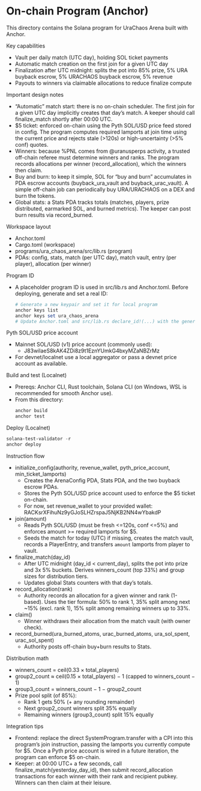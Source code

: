 # On-chain Program (Anchor)

This directory contains the Solana program for UraChaos Arena built with Anchor.

Key capabilities
- Vault per daily match (UTC day), holding SOL ticket payments
- Automatic match creation on the first join for a given UTC day
- Finalization after UTC midnight: splits the pot into 85% prize, 5% URA buyback escrow, 5% URACHAOS buyback escrow, 5% revenue
- Payouts to winners via claimable allocations to reduce finalize compute

Important design notes
- “Automatic” match start: there is no on-chain scheduler. The first join for a given UTC day implicitly creates that day’s match. A keeper should call finalize_match shortly after 00:00 UTC.
- $5 ticket: enforced on-chain using the Pyth SOL/USD price feed stored in config. The program computes required lamports at join time using the current price and rejects stale (>120s) or high-uncertainty (>5% conf) quotes.
- Winners: because %PNL comes from @uranusperps activity, a trusted off-chain referee must determine winners and ranks. The program records allocations per winner (record_allocation), which the winners then claim.
- Buy and burn: to keep it simple, SOL for “buy and burn” accumulates in PDA escrow accounts (buyback_ura_vault and buyback_urac_vault). A simple off-chain job can periodically buy URA/URACHAOS on a DEX and burn the tokens.
- Global stats: a Stats PDA tracks totals (matches, players, prize distributed, earmarked SOL, and burned metrics). The keeper can post burn results via record_burned.

Workspace layout
- Anchor.toml
- Cargo.toml (workspace)
- programs/ura_chaos_arena/src/lib.rs (program)
- PDAs: config, stats, match (per UTC day), match vault, entry (per player), allocation (per winner)

Program ID
- A placeholder program ID is used in src/lib.rs and Anchor.toml. Before deploying, generate and set a real ID:
  ```powershell
  # Generate a new keypair and set it for local program
  anchor keys list
  anchor keys set ura_chaos_arena
  # Update Anchor.toml and src/lib.rs declare_id!(...) with the generated pubkey
  ```

Pyth SOL/USD price account
- Mainnet SOL/USD (v1) price account (commonly used):
  - J83wilaeS8kAK4ZDi8z9t1EznYUmkG4bxyMZaNBZrMz
- For devnet/localnet use a local aggregator or pass a devnet price account as available.

Build and test (Localnet)
- Prereqs: Anchor CLI, Rust toolchain, Solana CLI (on Windows, WSL is recommended for smooth Anchor use).
- From this directory:
  ```powershell
  anchor build
  anchor test
  ```

Deploy (Localnet)
```powershell
solana-test-validator -r
anchor deploy
```

Instruction flow
- initialize_config(authority, revenue_wallet, pyth_price_account, min_ticket_lamports)
  - Creates the ArenaConfig PDA, Stats PDA, and the two buyback escrow PDAs.
  - Stores the Pyth SOL/USD price account used to enforce the $5 ticket on-chain.
  - For now, set revenue_wallet to your provided wallet: RACKsrXFihuNz9yGJoSLHZrspaJ5NjKB2NN4wYbakdP
- join(amount)
  - Reads Pyth SOL/USD (must be fresh <=120s, conf <=5%) and enforces amount >= required lamports for $5.
  - Seeds the match for today (UTC) if missing, creates the match vault, records a PlayerEntry, and transfers `amount` lamports from player to vault.
- finalize_match(day_id)
  - After UTC midnight (day_id < current_day), splits the pot into prize and 3x 5% buckets. Derives winners_count (top 33%) and group sizes for distribution tiers.
  - Updates global Stats counters with that day’s totals.
- record_allocation(rank)
  - Authority records an allocation for a given winner and rank (1-based). Uses the tier formula: 50% to rank 1, 35% split among next ~15% (excl. rank 1), 15% split among remaining winners up to 33%.
- claim()
  - Winner withdraws their allocation from the match vault (with owner check).
- record_burned(ura_burned_atoms, urac_burned_atoms, ura_sol_spent, urac_sol_spent)
  - Authority posts off-chain buy+burn results to Stats.

Distribution math
- winners_count = ceil(0.33 × total_players)
- group2_count ≈ ceil(0.15 × total_players) − 1 (capped to winners_count − 1)
- group3_count = winners_count − 1 − group2_count
- Prize pool split (of 85%):
  - Rank 1 gets 50% (+ any rounding remainder)
  - Next group2_count winners split 35% equally
  - Remaining winners (group3_count) split 15% equally

Integration tips
- Frontend: replace the direct SystemProgram.transfer with a CPI into this program’s join instruction, passing the lamports you currently compute for $5. Once a Pyth price account is wired in a future iteration, the program can enforce $5 on-chain.
- Keeper: at 00:00 UTC+ a few seconds, call finalize_match(yesterday_day_id), then submit record_allocation transactions for each winner with their rank and recipient pubkey. Winners can then claim at their leisure.
